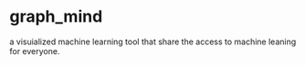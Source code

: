# graph_mind
a visuialized machine learning tool that share the access to machine leaning for everyone.
